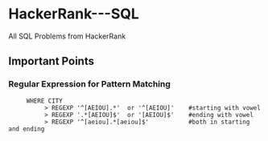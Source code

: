 # HackerRank---SQL
All SQL Problems from HackerRank

## Important Points ## 

### Regular Expression for Pattern Matching ###
                 
         WHERE CITY 
              > REGEXP '^[AEIOU].*'  or '^[AEIOU]'    #starting with vowel
              > REGEXP '.*[AEIOU]$'  or '[AEIOU]$'    #ending with vowel
              > REGEXP '^[aeiou].*[aeiou]$'           #both in starting and ending
                
                
